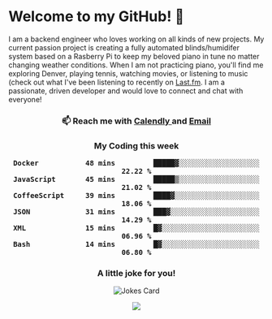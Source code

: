 <h1> Welcome to my GitHub! 👋 </h1>


  I am a backend engineer who loves working on all kinds of new projects. My current passion project is creating a fully automated blinds/humidifer system based on a Rasberry Pi to keep my beloved piano in tune no matter changing weather conditions. When I am not practicing piano, you'll find me exploring Denver, playing tennis, watching movies, or listening to music (check out what I've been listening to recently on [Last.fm](https://www.last.fm/user/mballa000). I am a passionate, driven developer and would love to connect and chat with everyone!

<h3 align = "center"> 📫 Reach me with <a href = "https://calendly.com/msbrandt00/30min"> Calendly </a> and <a href="mailto:msbrandt00@gmail.com">Email</a> 
 </h3>


 
<div align = "center"
[![Anurag's GitHub stats](https://github-readme-stats.vercel.app/api?username=mbrandt00)](https://github.com/anuraghazra/github-readme-stats)
          </div>
<h3 align="center">
  My Coding this week
<!--START_SECTION:waka-->

```text
Docker           48 mins         █████▓░░░░░░░░░░░░░░░░░░░   22.22 %
JavaScript       45 mins         █████▒░░░░░░░░░░░░░░░░░░░   21.02 %
CoffeeScript     39 mins         ████▓░░░░░░░░░░░░░░░░░░░░   18.06 %
JSON             31 mins         ███▓░░░░░░░░░░░░░░░░░░░░░   14.29 %
XML              15 mins         █▓░░░░░░░░░░░░░░░░░░░░░░░   06.96 %
Bash             14 mins         █▓░░░░░░░░░░░░░░░░░░░░░░░   06.80 %
```

<!--END_SECTION:waka-->

### A little joke for you!

![Jokes Card](https://readme-jokes.vercel.app/api?hideBorder)

<a href="https://www.linkedin.com/in/mbrandt00/"><img src="https://img.shields.io/badge/linkedin-%230077B5.svg?&style=for-the-badge&logo=linkedin&logoColor=white" /></a>
